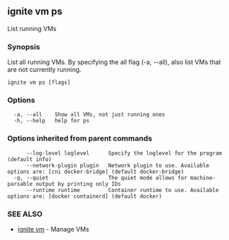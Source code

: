 ## ignite vm ps

List running VMs

### Synopsis


List all running VMs. By specifying the all flag (-a, --all),
also list VMs that are not currently running.


```
ignite vm ps [flags]
```

### Options

```
  -a, --all    Show all VMs, not just running ones
  -h, --help   help for ps
```

### Options inherited from parent commands

```
      --log-level loglevel      Specify the loglevel for the program (default info)
      --network-plugin plugin   Network plugin to use. Available options are: [cni docker-bridge] (default docker-bridge)
  -q, --quiet                   The quiet mode allows for machine-parsable output by printing only IDs
      --runtime runtime         Container runtime to use. Available options are: [docker containerd] (default docker)
```

### SEE ALSO

* [ignite vm](ignite_vm.md)	 - Manage VMs

